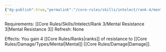 ```yaml
---
{"dg-publish":true,"permalink":"/core-rules/skills/intelect/rank-4/mental-resistance-4/"}
---
```


Requirements: [[Core Rules/Skills/Intelect/Rank 3/Mental Resistance 3\|Mental Resistance 3]]
Refresh: None

Effects:
You gain 4 [[Core Rules/Ranks\|ranks]] of resistance to [[Core Rules/Damage/Types/Mental\|Mental]] [[Core Rules/Damage\|Damage]].



